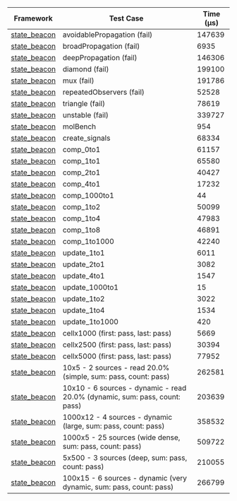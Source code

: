| Framework | Test Case | Time (μs) |
| --- | --- | --- |
| [state_beacon](https://github.com/jinyus/dart_beacon) | avoidablePropagation (fail) | 147639 |
| [state_beacon](https://github.com/jinyus/dart_beacon) | broadPropagation (fail) | 6935 |
| [state_beacon](https://github.com/jinyus/dart_beacon) | deepPropagation (fail) | 146306 |
| [state_beacon](https://github.com/jinyus/dart_beacon) | diamond (fail) | 199100 |
| [state_beacon](https://github.com/jinyus/dart_beacon) | mux (fail) | 191786 |
| [state_beacon](https://github.com/jinyus/dart_beacon) | repeatedObservers (fail) | 52528 |
| [state_beacon](https://github.com/jinyus/dart_beacon) | triangle (fail) | 78619 |
| [state_beacon](https://github.com/jinyus/dart_beacon) | unstable (fail) | 339727 |
| [state_beacon](https://github.com/jinyus/dart_beacon) | molBench | 954 |
| [state_beacon](https://github.com/jinyus/dart_beacon) | create_signals | 68334 |
| [state_beacon](https://github.com/jinyus/dart_beacon) | comp_0to1 | 61157 |
| [state_beacon](https://github.com/jinyus/dart_beacon) | comp_1to1 | 65580 |
| [state_beacon](https://github.com/jinyus/dart_beacon) | comp_2to1 | 40427 |
| [state_beacon](https://github.com/jinyus/dart_beacon) | comp_4to1 | 17232 |
| [state_beacon](https://github.com/jinyus/dart_beacon) | comp_1000to1 | 44 |
| [state_beacon](https://github.com/jinyus/dart_beacon) | comp_1to2 | 50099 |
| [state_beacon](https://github.com/jinyus/dart_beacon) | comp_1to4 | 47983 |
| [state_beacon](https://github.com/jinyus/dart_beacon) | comp_1to8 | 46891 |
| [state_beacon](https://github.com/jinyus/dart_beacon) | comp_1to1000 | 42240 |
| [state_beacon](https://github.com/jinyus/dart_beacon) | update_1to1 | 6011 |
| [state_beacon](https://github.com/jinyus/dart_beacon) | update_2to1 | 3082 |
| [state_beacon](https://github.com/jinyus/dart_beacon) | update_4to1 | 1547 |
| [state_beacon](https://github.com/jinyus/dart_beacon) | update_1000to1 | 15 |
| [state_beacon](https://github.com/jinyus/dart_beacon) | update_1to2 | 3022 |
| [state_beacon](https://github.com/jinyus/dart_beacon) | update_1to4 | 1534 |
| [state_beacon](https://github.com/jinyus/dart_beacon) | update_1to1000 | 420 |
| [state_beacon](https://github.com/jinyus/dart_beacon) | cellx1000 (first: pass, last: pass) | 5669 |
| [state_beacon](https://github.com/jinyus/dart_beacon) | cellx2500 (first: pass, last: pass) | 30394 |
| [state_beacon](https://github.com/jinyus/dart_beacon) | cellx5000 (first: pass, last: pass) | 77952 |
| [state_beacon](https://github.com/jinyus/dart_beacon) | 10x5 - 2 sources - read 20.0% (simple, sum: pass, count: pass) | 262581 |
| [state_beacon](https://github.com/jinyus/dart_beacon) | 10x10 - 6 sources - dynamic - read 20.0% (dynamic, sum: pass, count: pass) | 203639 |
| [state_beacon](https://github.com/jinyus/dart_beacon) | 1000x12 - 4 sources - dynamic (large, sum: pass, count: pass) | 358532 |
| [state_beacon](https://github.com/jinyus/dart_beacon) | 1000x5 - 25 sources (wide dense, sum: pass, count: pass) | 509722 |
| [state_beacon](https://github.com/jinyus/dart_beacon) | 5x500 - 3 sources (deep, sum: pass, count: pass) | 210055 |
| [state_beacon](https://github.com/jinyus/dart_beacon) | 100x15 - 6 sources - dynamic (very dynamic, sum: pass, count: pass) | 266799 |
